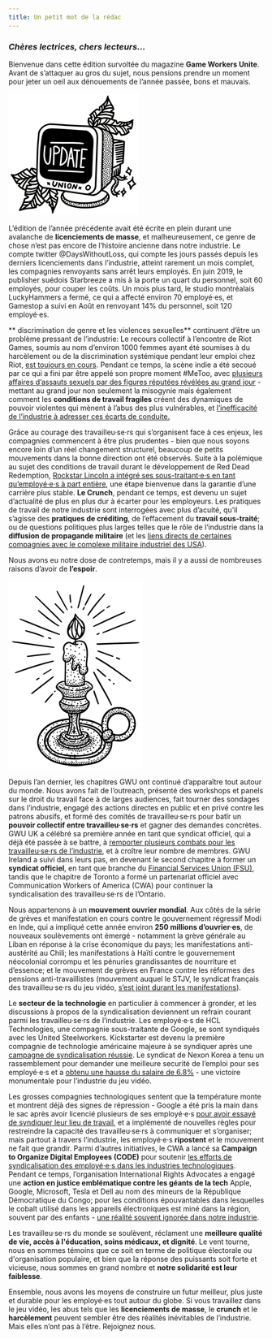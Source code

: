 ```yaml
---
title: Un petit mot de la rédac
---
```

### ***Chères lectrices, chers lecteurs…***

Bienvenue dans cette édition survoltée du magazine **Game Workers Unite**. Avant de s’attaquer au gros du sujet, nous pensions prendre un moment pour jeter un oeil aux dénouements de l’année passée, bons et mauvais.

<div class="md-img">
<img
  src="/images/PO_TV.png"
/>
</div>

L’édition de l’année précédente avait été écrite en plein durant une avalanche de **licenciements de masse**, et malheureusement, ce genre de chose n’est pas encore de l’histoire ancienne dans notre industrie. Le compte twitter @DaysWithoutLoss, qui compte les jours passés depuis les derniers licenciements dans l’industrie, atteint rarement un mois complet, les compagnies renvoyants sans arrêt leurs employés. En juin 2019, le publisher suédois Starbreeze a mis à la porte un quart du personnel, soit 60 employés, pour couper les coûts. Un mois plus tard, le studio montréalais LuckyHammers a fermé, ce qui a affecté environ 70 employé·es, et Gamestop a suivi en Août en renvoyant 14% du personnel, soit 120 employé·es.

** discrimination de genre et les violences sexuelles** continuent d’être un problème pressant de l’industrie: Le recours collectif à l’encontre de Riot Games, soumis au nom d’environ 1000 femmes ayant été soumises à du harcèlement ou de la discrimination systémique pendant leur emploi chez Riot, [est toujours en cours](https://www.gamesindustry.biz/articles/2020-01-22-women-suing-riot-games-may-be-entitled-to-usd400m-not-usd10m-says-state-regulator). Pendant ce temps, la scène indie a été secoué par ce qui a fini par être appelé son propre moment #MeToo, avec [plusieurs affaires d’assauts sexuels par des figures réputées révélées au grand jour](https://www.theguardian.com/games/2019/sep/17/gaming-metoo-moment-harassment-women-in-games) - mettant au grand jour non seulement la misogynie mais également comment les **conditions de travail fragiles** créent des dynamiques de pouvoir violentes qui mènent à l’abus des plus vulnérables, et [l’inefficacité de l’industrie à adresser ces écarts de conduite.](http://www.nathalielawhead.com/candybox/what-its-like-sharing-your-metoo-with-kotaku-a-cautionary-tale)

Grâce au courage des travailleu·se·rs qui s’organisent face à ces enjeux, les compagnies commencent à être plus prudentes -  bien que nous soyons encore loin d’un réel changement structurel, beaucoup de petits mouvements dans la bonne direction ont été observés. Suite à la polémique au sujet des conditions de travail durant le développement de Red Dead Redemption, [Rockstar Lincoln a intégré ses sous-traitant·e·s en tant qu’employé·e·s à part entière](https://kotaku.com/months-after-labor-controversy-rockstar-converts-game-1836982746), une étape bienvenue dans la garantie d’une carrière plus stable. **Le Crunch**, pendant ce temps, est devenu un sujet d’actualité de plus en plus dur à écarter pour les employeurs. Les pratiques de travail de notre industrie sont interrogées avec plus d’acuité, qu’il s’agisse des **pratiques de créditing**, de l’effacement du **travail sous-traité**; ou de questions politiques plus larges telles que le rôle de l’industrie dans la **diffusion de propagande militaire** (et les [liens directs de certaines compagnies avec le complexe militaire industriel des USA](https://www.eurogamer.net/articles/2013-02-01-shooters-how-video-games-fund-arms-manufacturers)).

Nous avons eu notre dose de contretemps, mais il y a aussi de nombreuses raisons d’avoir de **l’espoir**.

<div class="md-img">
<img
  src="/images/PO_Candle.png"
/>
</div>

Depuis l’an dernier, les chapitres GWU ont continué d’apparaître tout autour du monde. Nous avons fait de l’outreach, présenté des workshops et panels sur le droit du travail face à de larges audiences, fait tourner des sondages dans l’industrie, engagé des actions directes en public et en privé contre les patrons abusifs, et formé des comités de travailleu·se·rs pour batîr un **pouvoir collectif entre travailleu·se·rs** et gagner des demandes concrètes.
GWU UK a célébré sa première année en tant que syndicat officiel, qui a déjà été passée à se battre, à [remporter plusieurs combats pour les travailleu·se·rs de l’industrie](https://twitter.com/GWU_UK/status/1219575597879394305), et à croître leur nombre de membres. GWU Ireland a suivi dans leurs pas, en devenant le second chapitre à former un **syndicat officiel**, en tant que branche du [Financial Services Union (FSU)](https://gwuireland.org/), tandis que le chapitre de Toronto a formé un partenariat officiel avec Communication Workers of America (CWA) pour continuer la syndicalisation des travailleu·se·rs de l’Ontario.

Nous appartenons à un **mouvement ouvrier mondial**. Aux côtés de la série de grèves et manifestation en cours contre le gouvernement régressif Modi en Inde, qui a impliqué cette année environ **250 millions d’ouvrier·es**, de nouveaux soulèvements ont émergé - notamment la grève générale au Liban en réponse à la crise économique du pays; les manifestations anti-austérité au Chili; les manifestations à Haïti contre le gouvernement néocolonial corrompu et les pénuries grandissantes de nourriture et d’essence; et le mouvement de grèves en France contre les réformes des pensions anti-travaillistes (mouvement auquel le STJV, le syndicat français des travailleu·se·rs du jeu vidéo, [s’est joint durant les manifestations](https://twitter.com/stjv_fr/status/1203341904999526404)).

Le **secteur de la technologie** en particulier à commencer à gronder, et les discussions à propos de la syndicalisation deviennent un refrain courant parmi les travailleu·se·rs de l’industrie. Les employé·e·s de HCL Technologies, une compagnie sous-traitante de Google, se sont syndiqués avec les United Steelworkers. Kickstarter est devenu la première compagnie de technologie américaine majeure à se syndiquer après une [campagne de syndicalisation réussie](https://www.vice.com/en_us/article/3a8pp5/kickstarter-employees-win-historic-union-election). Le syndicat de Nexon Korea a tenu un rassemblement pour demander une meilleure securité de l’emploi pour ses employé·e·s et a [obtenu une hausse du salaire de 6.8%](http://www.koreaherald.com/view.php?ud=20200204000826) - une victoire monumentale pour l’industrie du jeu vidéo.

Les grosses compagnies technologiques sentent que la température monte et montrent déjà des signes de répression - Google a été pris la main dans le sac après avoir licencié plusieurs de ses employé·e·s [pour avoir essayé de syndiquer leur lieu de travail](https://www.theverge.com/2019/11/25/20983053/google-fires-four-employees-memo-rebecca-rivers-laurence-berland-union-busting-accusation-walkout), et a implémenté de nouvelles règles pour restreindre la capacité des travailleu·se·rs à communiquer et s’organiser; mais partout à travers l’industrie, les employé·e·s **ripostent** et le mouvement ne fait que grandir.
Parmi d’autres initiatives, le CWA a lancé sa **Campaign to Organize Digital Employees (CODE)** pour soutenir [les efforts de syndicalisation des employé·e·s dans les industries technologiques](https://www.code-cwa.org/). Pendant ce temps, l’organisation International Rights Advocates a engagé une **action en justice emblématique contre les géants de la tech** Apple, Google, Microsoft, Tesla et Dell au nom des mineurs de la République Démocratique du Congo; pour les conditions épouvantables dans lesquelles le cobalt utilisé dans les appareils électroniques est miné dans la région, souvent par des enfants - [une réalité souvent ignorée dans notre industrie](https://www.theguardian.com/global-development/2019/dec/16/apple-and-google-named-in-us-lawsuit-over-congolese-child-cobalt-mining-deaths).

Les travailleu·se·rs du monde se soulèvent, réclament une **meilleure qualité de vie, accès à l'éducation, soins médicaux, et dignité**. Le vent tourne, nous en sommes témoins que ce soit en terme de politique électorale ou d'organisation populaire, et bien que la réponse des puissants soit forte et vicieuse, nous sommes en grand nombre et **notre solidarité est leur faiblesse**.

Ensemble, nous avons les moyens de construire un futur meilleur, plus juste et durable pour les employé·es tout autour du globe. Si vous travaillez dans le jeu vidéo, les abus tels que les **licenciements de masse**, le **crunch** et le **harcèlement** peuvent sembler être des réalités inévitables de l’industrie. Mais elles n’ont pas à l’être. Rejoignez nous.

